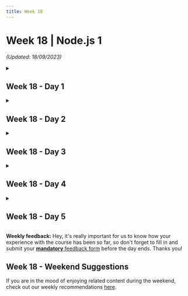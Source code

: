 ```yaml
---
title: Week 18
---
```


# Week 18 | Node.js 1

_(Updated: 18/09/2023)_

<!-- Week 18 - Day 1 -->
<details>
  <summary><h2>Week 18 - Day 1</h2></summary>

  ### Schedule

  ### Study Plan

  Watch the following videos which give an introduction to the basic functionality of NodeJS. The total duration of the these videos is around 45 minutes.

  **What you'll learn:**

  - How to install NodeJS on your machine
  - Differences between NodeJS and vanilla JS
  - How to import and use some Common Core modules
  - How to read and write files with NodeJS

  **Here's the watch list**

  - [Watch **Introduction to NodeJS**](https://www.youtube.com/watch?v=JZXQ455OT3A)

    - Duration: 17min
    - Level: Beginner
    - Caption: Yes
    - <details>
        <summary>What you'll learn</summary>
        <ul>
            <li>Install Node.js</li>
            <li>console.log() in terminal</li>
            <li>The global object</li>
            <li>Use Common JS imports</li>
            <li>Use the 'os' and 'path' Common Core modules</li>
            <li>Create custom modules</li>
        </ul>
      </details>

  - [Watch **Reading and Writing files with NodeJS**](https://www.youtube.com/watch?v=yQBw8skBdZU)
    - Duration: 28min
    - Level: Beginner
    - Caption: Yes
    - <details>
        <summary>What you'll learn</summary>
        <ul>
          <li>Use the NodeJS docs</li>
          <li>Read or write a file with Node.js</li>
          <li>Handle errors</li>
          <li>Callback functions</li>
          <li>Callback hell and instead use 'async' and 'await'</li>
          <li>Use the fsPromises</li>
          <li>Delete a file with Node.js</li>
          <li>Use streams for large files</li>
          <li>Create or remove a directory with Node.js</li>
          <li>Check if a file or directory exists</li>
        </ul>
      </details>

  ### Summary

  ### Exercises

  - Create a working version of each video's code structure and push them to your corresponding GitHub repository.

  ### [Extra Resources](EXTRAS.md)

  ### Sources and Attributions

  - [NodeJS Official Site](https://nodejs.org/)
</details>

<!-- Week 18 - Day 2 -->
<details>
  <summary><h2>Week 18 - Day 2</h2></summary>

  ### Schedule

  ### Study Plan

  Watch the following videos which give an introduction to the Node Package Manager (NPM) and how to handle Events in NodeJS.

  **What you'll learn:**

  - What is NPM and how to install/uninstall packages, both globally and for specific projects.
  - How to initialize an NPM project with production and development dependencies.
  - How to configure and use NPM scripts.
  - What is the Events core module and how to emit and listen for events in an NodeJS project.
  - How to create your own log module.

  **Here's the watch list**

  - [Watch **NPM Node Package Manager Modules**](https://www.youtube.com/watch?v=oGO_-DWTmKA)
    - Duration: 23min
    - Level: Beginner
    - Captions: Yes
    - <details>
        <summary>What you'll learn</summary>
        <ul>
          <li>What is NPM?</li>
          <li>NPM documentation</li>
          <li>Install an NPM package globally</li>
          <li>'npm init' and 'package.json'</li>
          <li>Installing a production or dev dependency</li>
          <li>NPM scripts</li>
          <li>Importing a package with an alias</li>
          <li>Searching for npm packages</li>
          <li>Semantic versioning</li>
          <li>Update dependencies</li>
          <li>Uninstall an NPM package</li>
        </ul>
      </details>

  - [Watch **Node Events Tutorial**](https://www.youtube.com/watch?v=2vaTy4dkbJM)
    - Duration: 15min
    - Level: Beginner
    - Captions: Yes
    - <details>
        <summary>What you'll learn</summary>
        <ul>
          <li>Building a custom log module</li>
          <li>Events module and EventEmitter</li>
          <li>Finishing the logEvents module</li>
        </ul>
      </details>

  ### Summary

  ### Exercises

  - Create a working version of each video's code structure and push them to your corresponding GitHub repository.

  ### [Extra Resources](EXTRAS.md)

  ### Sources and Attributions

  - [NodeJS Official Site](https://nodejs.org/)
  - [NPM Official Site](https://www.npmjs.com/)
</details>

<!-- Week 18 - Day 3 -->
<details>
  <summary><h2>Week 18 - Day 3</h2></summary>

  ### Schedule

  ### Study Plan

  Watch the following videos which explain how to build a Web Server with NodeJS and an introduction to the ExpressJS framework.

  **What you'll learn:**

  - How to use the 'http' Common Core module.
  - How to redirect the user to another path.
  - How to serve different files of multiple types (html, json, images)
  - How to log and handle errors from incoming requests.
  - What is the ExpressJS framework and how to transition from a simple Web Server to an Express Server App.
  - how to handle routing using the ExpressJS framework.

  **Here's the watch list**

  - [Watch **How to build a Web Server with NodeJS**](https://www.youtube.com/watch?v=3ZAKY-CDKog)
    - Duration: 39min
    - Level: Beginner
    - Captions: Yes
    - <details>
        <summary>What you'll learn</summary>
        <ul>
          <li>A minimal server</li>
          <li>Setting the Content-Type</li>
          <li>Setting the file path</li>
          <li>Routing redirects</li>
          <li>Basic serveFile function </li>
          <li>Calling the serveFile function</li>
          <li>Serving JSON with the serveFile function</li>
          <li>Serving images with the serveFile function</li>
          <li>Sending a 404 status code</li>
          <li>Logging requests and errors</li>
        </ul>
      </details>

  - [Watch **Introduction to ExpressJS**](https://www.youtube.com/watch?v=jivyItmsu18)
    - Duration: 22min
    - Level: Beginner
    - Captions: Yes
    - <details>
        <summary>What you'll learn</summary>
        <ul>
          <li>What is Express JS?</li>
          <li>Express Routing documentation</li>
          <li>Create a minimal Express server app</li>
          <li>Adding an Express route</li>
          <li>Testing the route in the browser</li>
          <li>Sending a file with Express</li>
          <li>Adding a second route</li>
          <li>Applying RegEx to Express routes</li>
          <li>Handling redirects with Express</li>
          <li>Adding a custom 404 route</li>
          <li>Route handlers</li>
        </ul>
      </details>

  ### Summary

  ### Exercises

  - Create a working version of each video's code structure and push them to your corresponding GitHub repository.
  - Complete any assignment suggested by the instructor on each video.

  ### [Extra Resources](EXTRAS.md)

  ### Sources and Attributions

  - [NodeJS Official Site](https://nodejs.org/)
  - [NPM Official Site](https://www.npmjs.com/)
  - [ExpressJS Official Site](https://expressjs.com/)
</details>

<!-- Week 18 - Day 4 -->
<details>
  <summary><h2>Week 18 - Day 4</h2></summary>

  ### Schedule Plan

  ### Study Plan

  Watch the following videos which focus on what is Middleware in ExpressJS and the Express Router.

  **What you'll learn:**

  - What is middleware.
  - How to use built-in middleware and third-party middleware.
  - How to create your own custom middleware.
  - What is CORS (Cross Origin Resource Sharing).
  - How to create a REST API router on our app.

  **Here's the watch list**

  - [Watch **Middleware in ExpressJS**](https://www.youtube.com/watch?v=y18ubz7gOsQ)
    - Duration: 35min
    - Level: Beginner
    - Captions: Yes
    - <details>
        <summary>What you'll learn</summary>
        <ul>
          <li>What is middleware?</li>
          <li>Apply built-in middleware</li>
          <li>Create custom middleware</li>
          <li>Adding third party middleware</li>
          <li>Create a custom error handler</li>
        </ul>
      </details>

  - [Watch **Express Router**](https://www.youtube.com/watch?v=Zh7psmf1KAA)
    - Duration: 25min
    - Level: Beginner
    - Captions: Yes
    - <details>
        <summary>What you'll learn</summary>
        <ul>
          <li>Create a router</li>
          <li>Apply the router</li>
          <li>Create a REST API router</li>
          <li>Test the API routes</li>
        </ul>
      </details>

  ### Summary

  ### Exercises

  - Create a working version of each video's code structure and push them to your corresponding GitHub repository.
  - Complete any assignment suggested by the instructor on each video.

  ### [Extra Resources](EXTRAS.md)

  ### Sources and Attributions

  - [NodeJS Official Site](https://nodejs.org/)
  - [NPM Official Site](https://www.npmjs.com/)
  - [ExpressJS Official Site](https://expressjs.com/)
  - [NPM: CORS package](https://www.npmjs.com/package/cors)
  - [MDN: CORS](https://developer.mozilla.org/en-US/docs/Web/HTTP/CORS)
  - [Thunder Client Official Site](https://www.thunderclient.com/)
</details>

<!-- Week 18 - Day 5 -->
<details>
  <summary><h2>Week 18 - Day 5</h2></summary>

  ### Schedule

  ### Study Plan

  Watch the following videos which give an example on the MVC (Model View Controller) design pattern and a simple User Password Authentication system. 

  **What you'll learn:**

  - What is the MVC (Model View Controller) design pattern.
  - How to structure our code to comply with the logic of an MVC REST API app.
  - How to create a User model
  - How to register and authenticate a User through our app.

  **Here's the watch list**

  - [Watch **MVC Example**](https://www.youtube.com/watch?v=Dco1gzVZKVk)
    - Duration: 20min
    - Level: Beginner
    - Captions: Yes
    - <details>
        <summary>What you'll learn</summary>
        <ul>
          <li>Model and View directories</li>
          <li>Create a controller</li>
          <li>CRUD API Challenge Solutions</li>
          <li>Test the CRUD API</li>
        </ul>
      </details>

  - [Watch **User Password Authentication**](https://www.youtube.com/watch?v=Nlg0JrUt0qg)
    - Duration: 26min
    - Level: Beginner
    - Captions: Yes
    - <details>
        <summary>What you'll learn</summary>
        <ul>
          <li>Simulate a users database</li>
          <li>Create a register controller</li>
          <li>Install bcrypt package</li>
          <li>Handle new user request</li>
          <li>Hash and Salt passwords with bcrypt</li>
          <li>Create a auth controller</li>
        </ul>
      </details>

  ### Summary

  ### Exercises

  - Create a working version of each video's code structure and push them to your corresponding GitHub repository.
  - Complete any assignment suggested by the instructor on each video.

  ### [Extra Resources](EXTRAS.md)

  ### Sources and Attributions

  - [NodeJS Official Site](https://nodejs.org/)
  - [NPM Official Site](https://www.npmjs.com/)
  - [ExpressJS Official Site](https://expressjs.com/)
  - [NPM: CORS package](https://www.npmjs.com/package/cors)
  - [MDN: CORS](https://developer.mozilla.org/en-US/docs/Web/HTTP/CORS)
  - [Thunder Client Official Site](https://www.thunderclient.com/)
  - [NPM: bcrypt package](https://www.npmjs.com/package/bcrypt)
  - [How to safely store a password](https://codahale.com/how-to-safely-store-a-password/)
  - [MDN: HTTP Response Status Codes](https://developer.mozilla.org/en-US/docs/Web/HTTP/Status)
</details>

**Weekly feedback:** Hey, it's really important for us to know how your experience with the course has been so far, so don't forget to fill in and submit your [**mandatory** feedback form](https://forms.gle/S6Zg3bbS2uuwsSZF9) before the day ends. Thanks you! 

## Week 18 - Weekend Suggestions

If you are in the mood of enjoying related content during the weekend, check out our weekly recommendations [here](WEEKEND.md).
